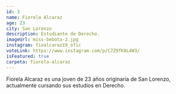 ```yaml
---
id: 3
name: Fiorela Alcaraz
age: 23
city: San Lorenzo
description: Estudiante de Derecho.
imageUrl: miss-bebota-2.jpg
instagram: fioalcaraz19_ofic
voteLink: https://www.instagram.com/p/C7Z9fK8L4W3/
isFeatured: true
carpeta: fiorela-alcaraz
---
```


Fiorela Alcaraz es una joven de 23 años originaria de San Lorenzo, actualmente cursando sus estudios en Derecho.
